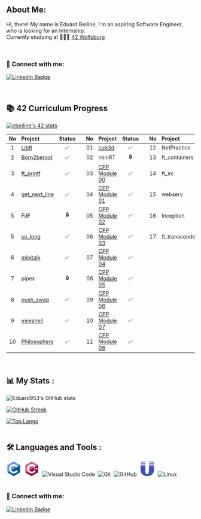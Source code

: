 

<!--
**Eduard953/Eduard953** is a ✨ _special_ ✨ repository because its `README.md` (this file) appears on your GitHub profile.

Here are some ideas to get you started:

- 🔭 I’m currently working on ...
- 🌱 I’m currently learning ...
- 👯 I’m looking to collaborate on ...
- 🤔 I’m looking for help with ...
- 💬 Ask me about ...
- 📫 How to reach me: ...
- 😄 Pronouns: ...
- ⚡ Fun fact: ...
-->

## About Me:
Hi, there! My name is Eduard Beiline, I'm an aspiring Software Engineer, who is looking for an Internship. \
Currently studying at 👨🏻‍💻 [42 Wolfsburg](https://42wolfsburg.de/)

<br />

### :link: Connect with me:

[![Linkedin Badge](https://img.shields.io/badge/-Eduard_Beiline-blue?style=flat&logo=Linkedin&logoColor=white)](https://www.linkedin.com/in/eduardbeiline)

<br />

## 📚 42 Curriculum Progress

[![ebeiline's 42 stats](https://badge42.vercel.app/api/v2/cl3g3rmvh003109l5b540dua1/stats?cursusId=21&coalitionId=149)](https://github.com/JaeSeoKim/badge42)

| No  | Project                                    | Status |   | No  | Project       | Status |   | No  | Project                        | Status |
| :-: | :----------------------------------------- | :----: | - | :-: | :------------ | :----: | - | :-: | :----------------------------- | :----: |
| 1   | [Libft](../../../libft)                    | ✅     |   | 01  | [cub3d](../../../cub3d)         | ✅     |   | 12  | NetPractice                    | ✅      |
| 2   | [Born2beroot](../../../b2br)               | ✅     |   | 02  | miniRT        | 🔒     |   | 13  | ft_containers                  | 🛠      |
| 3   | [ft_printf](../../../ft_printf)            | ✅     |   | 03  | [CPP Module 00](../../../cpp/tree/main/cp00) | ✅     |   | 14  | ft_irc                         | 🔒      |
| 4   | [get_next_line](../../../get_next_line)    | ✅     |   | 04  | [CPP Module 01](../../../cpp/tree/main/cp01) | ✅     |   | 15  | webserv                        | 🔒      |
| 5   | FdF                                        | 🔒     |   | 05  | [CPP Module 02](../../../cpp/tree/main/cp02) | ✅     |   | 16  | Inception                      | 🔒      |
| 5   | [so_long](../../../so_long)                | ✅     |   | 06  | [CPP Module 03](../../../cpp/tree/main/cp03) | ✅     |   | 17  | ft_transcendence               | 🔒      |
| 6   | [minitalk](../../../minitalk)              | ✅     |   | 07  | [CPP Module 04](../../../cpp/tree/main/cp04) | ✅     |   |     |                                |         |
| 7   |  pipex                                     | 🔒     |   | 08  | [CPP Module 05](../../../cpp/tree/main/cp05) | ✅     |   |     |                                |         |
| 8   | [push_swap](../../../push_swap)            | ✅     |   | 09  | [CPP Module 06](../../../cpp/tree/main/cp06) | ✅     |   |     |                                |         |
| 9   |  [minishell](../../../minishell)           | ✅     |   | 10  | [CPP Module 07](../../../cpp/tree/main/cp07) | ✅     |   |     |                                |         |
| 10  |  [Philosophers](../../../philosophers)     | ✅     |   | 11  | [CPP Module 08](../../../cpp/tree/main/cp08) | ✅     |   |     |                                |         |

<br />

## 📊 My Stats :
![Eduard953's GitHub stats](https://github-readme-stats.vercel.app/api?username=Eduard953&hide=contribs,prs&show_icons=true&theme=vue-dark)

[![GitHub Streak](http://github-readme-streak-stats.herokuapp.com?user=Eduard953&theme=vue-dark&background=000000)](https://git.io/streak-stats)

[![Top Langs](https://github-readme-stats.vercel.app/api/top-langs/?username=Eduard953&layout=compact&theme=vue-dark)](https://github.com/garadraw/github-readme-stats)  
<br />

## :hammer_and_wrench: Languages and Tools :

<div>
  <img src="https://github.com/devicons/devicon/blob/master/icons/c/c-original.svg"  title="C" alt="C" width="40" height="40"/>&nbsp;
  <img src="https://github.com/devicons/devicon/blob/master/icons/cplusplus/cplusplus-original.svg" title="C++" alt="C++" width="40" height="40"/>&nbsp;
  <img src="https://cdn.jsdelivr.net/gh/devicons/devicon/icons/vscode/vscode-original.svg" title="Visual Studio Code" alt="Visual Studio Code" width="40" height="40"/>&nbsp;
  <img src="https://cdn.jsdelivr.net/gh/devicons/devicon/icons/git/git-original.svg" title="Git" alt="Git" width="40" height="40"/>&nbsp;
  <img src="https://user-images.githubusercontent.com/3369400/139448065-39a229ba-4b06-434b-bc67-616e2ed80c8f.png" title="GitHub" alt="GitHub" width="40" height="40"/>&nbsp;
  <img src="https://github.com/devicons/devicon/blob/master/icons/unix/unix-original.svg" title="Unix" alt="Unix" width="40" height="40"/>&nbsp;
  <img src="https://img.icons8.com/color/48/000000/linux--v2.png" title="Linux" alt="Linux" width="40" height="40"/>&nbsp;
<div>

<br />

### :link: Connect with me:

[![Linkedin Badge](https://img.shields.io/badge/-Eduard_Beiline-blue?style=flat&logo=Linkedin&logoColor=white)](https://www.linkedin.com/in/eduardbeiline)

